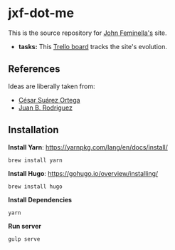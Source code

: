 jxf-dot-me
==========

This is the source repository for [John Feminella's](https://jxf.me) site.

* **tasks:** This [Trello board](https://trello.com/b/W6nu7Ds5) tracks the site's evolution.

## References

Ideas are liberally taken from:

* [César Suárez Ortega](http://csuarez.me)
* [Juan B. Rodriguez](http://jbrodriguez.io)

## Installation

**Install Yarn**: https://yarnpkg.com/lang/en/docs/install/

```
brew install yarn
```

**Install Hugo**: https://gohugo.io/overview/installing/

```
brew install hugo
```

**Install Dependencies**

```
yarn
```

**Run server**

```
gulp serve
```
